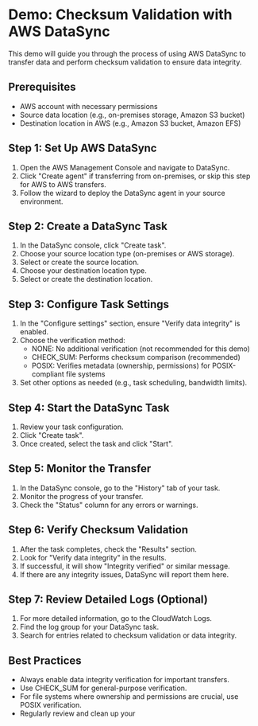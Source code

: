 # Demo: Checksum Validation with AWS DataSync

This demo will guide you through the process of using AWS DataSync to transfer data and perform checksum validation to ensure data integrity.

## Prerequisites

- AWS account with necessary permissions
- Source data location (e.g., on-premises storage, Amazon S3 bucket)
- Destination location in AWS (e.g., Amazon S3 bucket, Amazon EFS)

## Step 1: Set Up AWS DataSync

1. Open the AWS Management Console and navigate to DataSync.
2. Click "Create agent" if transferring from on-premises, or skip this step for AWS to AWS transfers.
3. Follow the wizard to deploy the DataSync agent in your source environment.

## Step 2: Create a DataSync Task

1. In the DataSync console, click "Create task".
2. Choose your source location type (on-premises or AWS storage).
3. Select or create the source location.
4. Choose your destination location type.
5. Select or create the destination location.

## Step 3: Configure Task Settings

1. In the "Configure settings" section, ensure "Verify data integrity" is enabled.
2. Choose the verification method:
   - NONE: No additional verification (not recommended for this demo)
   - CHECK_SUM: Performs checksum comparison (recommended)
   - POSIX: Verifies metadata (ownership, permissions) for POSIX-compliant file systems
3. Set other options as needed (e.g., task scheduling, bandwidth limits).

## Step 4: Start the DataSync Task

1. Review your task configuration.
2. Click "Create task".
3. Once created, select the task and click "Start".

## Step 5: Monitor the Transfer

1. In the DataSync console, go to the "History" tab of your task.
2. Monitor the progress of your transfer.
3. Check the "Status" column for any errors or warnings.

## Step 6: Verify Checksum Validation

1. After the task completes, check the "Results" section.
2. Look for "Verify data integrity" in the results.
3. If successful, it will show "Integrity verified" or similar message.
4. If there are any integrity issues, DataSync will report them here.

## Step 7: Review Detailed Logs (Optional)

1. For more detailed information, go to the CloudWatch Logs.
2. Find the log group for your DataSync task.
3. Search for entries related to checksum validation or data integrity.

## Best Practices

- Always enable data integrity verification for important transfers.
- Use CHECK_SUM for general-purpose verification.
- For file systems where ownership and permissions are crucial, use POSIX verification.
- Regularly review and clean up your